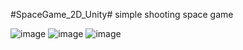 #SpaceGame_2D_Unity#
simple shooting space game

![image](https://user-images.githubusercontent.com/45254255/99480572-585c6380-297e-11eb-9246-5b974aae7bcb.png)
![image](https://user-images.githubusercontent.com/45254255/99480577-5c888100-297e-11eb-8ca0-95b48fddc0f7.png)
![image](https://user-images.githubusercontent.com/45254255/99480610-6ca06080-297e-11eb-805c-223c03b8b272.png)
